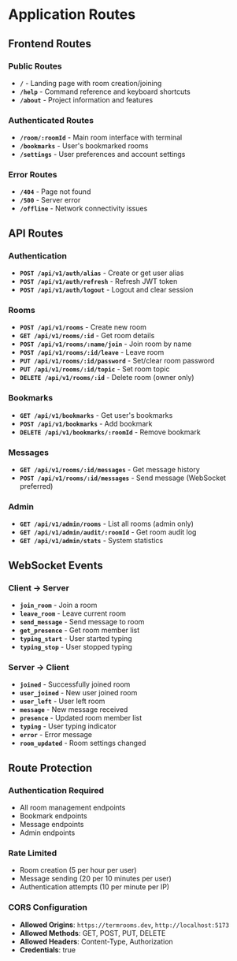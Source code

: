 # Application Routes

## Frontend Routes

### Public Routes
- **`/`** - Landing page with room creation/joining
- **`/help`** - Command reference and keyboard shortcuts
- **`/about`** - Project information and features

### Authenticated Routes
- **`/room/:roomId`** - Main room interface with terminal
- **`/bookmarks`** - User's bookmarked rooms
- **`/settings`** - User preferences and account settings

### Error Routes
- **`/404`** - Page not found
- **`/500`** - Server error
- **`/offline`** - Network connectivity issues

## API Routes

### Authentication
- **`POST /api/v1/auth/alias`** - Create or get user alias
- **`POST /api/v1/auth/refresh`** - Refresh JWT token
- **`POST /api/v1/auth/logout`** - Logout and clear session

### Rooms
- **`POST /api/v1/rooms`** - Create new room
- **`GET /api/v1/rooms/:id`** - Get room details
- **`POST /api/v1/rooms/:name/join`** - Join room by name
- **`POST /api/v1/rooms/:id/leave`** - Leave room
- **`PUT /api/v1/rooms/:id/password`** - Set/clear room password
- **`PUT /api/v1/rooms/:id/topic`** - Set room topic
- **`DELETE /api/v1/rooms/:id`** - Delete room (owner only)

### Bookmarks
- **`GET /api/v1/bookmarks`** - Get user's bookmarks
- **`POST /api/v1/bookmarks`** - Add bookmark
- **`DELETE /api/v1/bookmarks/:roomId`** - Remove bookmark

### Messages
- **`GET /api/v1/rooms/:id/messages`** - Get message history
- **`POST /api/v1/rooms/:id/messages`** - Send message (WebSocket preferred)

### Admin
- **`GET /api/v1/admin/rooms`** - List all rooms (admin only)
- **`GET /api/v1/admin/audit/:roomId`** - Get room audit log
- **`GET /api/v1/admin/stats`** - System statistics

## WebSocket Events

### Client → Server
- **`join_room`** - Join a room
- **`leave_room`** - Leave current room
- **`send_message`** - Send message to room
- **`get_presence`** - Get room member list
- **`typing_start`** - User started typing
- **`typing_stop`** - User stopped typing

### Server → Client
- **`joined`** - Successfully joined room
- **`user_joined`** - New user joined room
- **`user_left`** - User left room
- **`message`** - New message received
- **`presence`** - Updated room member list
- **`typing`** - User typing indicator
- **`error`** - Error message
- **`room_updated`** - Room settings changed

## Route Protection

### Authentication Required
- All room management endpoints
- Bookmark endpoints
- Message endpoints
- Admin endpoints

### Rate Limited
- Room creation (5 per hour per user)
- Message sending (20 per 10 minutes per user)
- Authentication attempts (10 per minute per IP)

### CORS Configuration
- **Allowed Origins**: `https://termrooms.dev`, `http://localhost:5173`
- **Allowed Methods**: GET, POST, PUT, DELETE
- **Allowed Headers**: Content-Type, Authorization
- **Credentials**: true